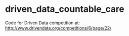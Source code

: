 # driven_data_countable_care
Code for Driven Data competition at: http://www.drivendata.org/competitions/6/page/22/
